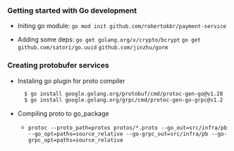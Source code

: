 ### Getting started with Go development
  - Initing go module:
  `go mod init github.com/robertokbr/payment-service`

  - Adding some deps:
    `go get golang.org/x/crypto/bcrypt`
    `go get github.com/satori/go.uuid`
    `github.com/jinzhu/gorm`

### Creating protobufer services
- Instaling go plugin for proto compiler 
  ```bash
    $ go install google.golang.org/protobuf/cmd/protoc-gen-go@v1.28
    $ go install google.golang.org/grpc/cmd/protoc-gen-go-grpc@v1.2
  ```

- Compiling proto to go_package
  - `protoc --proto_path=protos protos/*.proto --go_out=src/infra/pb  --go_opt=paths=source_relative --go-grpc_out=src/infra/pb --go-grpc_opt=paths=source_relative` 

